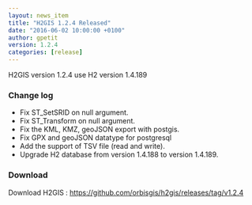```yaml
---
layout: news_item
title: "H2GIS 1.2.4 Released"
date: "2016-06-02 10:00:00 +0100"
author: gpetit
version: 1.2.4
categories: [release]
---
```

H2GIS version 1.2.4 use H2 version 1.4.189

### Change log ### 

 - Fix ST_SetSRID on null argument.
 - Fix ST_Transform on null argument.
 - Fix the KML, KMZ, geoJSON export with postgis.
 - Fix GPX and geoJSON datatype for postgresql
 - Add the support of TSV file (read and write).
 - Upgrade H2 database from version 1.4.188 to version 1.4.189.


### Download ###

Download H2GIS : <a href="https://github.com/orbisgis/h2gis/releases/tag/v1.2.4" target="_blank">https://github.com/orbisgis/h2gis/releases/tag/v1.2.4</a>


